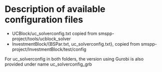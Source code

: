 # Description of available configuration files

- UCBlock/uc_solverconfig.txt copied from smspp-project/tools/ucblock_solver
- InvestmentBlock/{BSPar.txt, uc_solverconfig.txt}, copied from smspp-project/InvestmentBlock/test/config

For uc_solverconfig in both folders, the version using Gurobi is also provided under name uc_solverconfig_grb